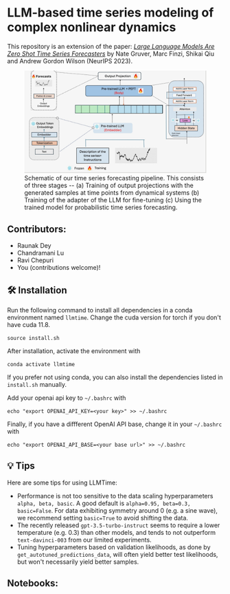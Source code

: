 # LLM-based time series modeling of complex nonlinear dynamics

This repository is an extension of the paper:
[_Large Language Models Are Zero Shot Time Series Forecasters_](https://arxiv.org/abs/2310.07820)
by Nate Gruver, Marc Finzi, Shikai Qiu and Andrew Gordon Wilson (NeurIPS 2023).


<figure>
  <img src="./assets/tattoo.png" alt="Image">
  <figcaption> Schematic of our time series forecasting pipeline. This consists of three stages -- (a) Training of output projections with the generated samples at time points from dynamical systems (b) Training of the adapter of the LLM for fine-tuning (c) Using the trained model for probabilistic time series forecasting. </figcaption>
</figure>


## Contributors:
* Raunak Dey
* Chandramani Lu
* Ravi Chepuri
* You (contributions welcome)!


## 🛠 Installation
Run the following command to install all dependencies in a conda environment named `llmtime`. Change the cuda version for torch if you don't have cuda 11.8. 
```
source install.sh
```
After installation, activate the environment with
```
conda activate llmtime
```
If you prefer not using conda, you can also install the dependencies listed in `install.sh` manually. 

Add your openai api key to `~/.bashrc` with
```
echo "export OPENAI_API_KEY=<your key>" >> ~/.bashrc
```

Finally, if you have a diffferent OpenAI API base, change it in your `~/.bashrc` with
```
echo "export OPENAI_API_BASE=<your base url>" >> ~/.bashrc
```


## 💡 Tips 
Here are some tips for using LLMTime:
- Performance is not too sensitive to the data scaling hyperparameters `alpha, beta, basic`. A good default is `alpha=0.95, beta=0.3, basic=False`. For data exhibiting symmetry around 0 (e.g. a sine wave), we recommend setting `basic=True` to avoid shifting the data.
- The recently released `gpt-3.5-turbo-instruct` seems to require a lower temperature (e.g. 0.3) than other models, and tends to not outperform `text-davinci-003` from our limited experiments.
- Tuning hyperparameters based on validation likelihoods, as done by `get_autotuned_predictions_data`, will often yield better test likelihoods, but won't necessarily yield better samples. 


## Notebooks:

